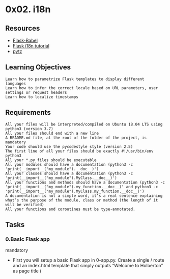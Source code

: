 0x02. i18n
==========

Resources
---------
-   [Flask-Babel](https://intranet.alxswe.com/rltoken/fBpGjDt2BFuBFiz-jwublQ "Flask-Babel")
-   [Flask i18n tutorial](https://intranet.alxswe.com/rltoken/RtGz7pI7TKnYqrMMG9rWMg "Flask i18n tutorial")
-   [pytz](https://intranet.alxswe.com/rltoken/7rrCz4pkpqAn4FfRZ2Vsvw "pytz")

Learning Objectives
-------------------

    Learn how to parametrize Flask templates to display different languages
    Learn how to infer the correct locale based on URL parameters, user settings or request headers
    Learn how to localize timestamps

Requirements
------------

    All your files will be interpreted/compiled on Ubuntu 18.04 LTS using python3 (version 3.7)
    All your files should end with a new line
    A README.md file, at the root of the folder of the project, is mandatory
    Your code should use the pycodestyle style (version 2.5)
    The first line of all your files should be exactly #!/usr/bin/env python3
    All your *.py files should be executable
    All your modules should have a documentation (python3 -c 'print(__import__("my_module").__doc__)')
    All your classes should have a documentation (python3 -c 'print(__import__("my_module").MyClass.__doc__)')
    All your functions and methods should have a documentation (python3 -c 'print(__import__("my_module").my_function.__doc__)' and python3 -c 'print(__import__("my_module").MyClass.my_function.__doc__)')
    A documentation is not a simple word, it’s a real sentence explaining what’s the purpose of the module, class or method (the length of it will be verified)
    All your functions and coroutines must be type-annotated.

Tasks
-----

### 0.Basic Flask app
mandatory

-    First you will setup a basic Flask app in 0-app.py. Create a single / route and an index.html template that simply outputs “Welcome to Holberton” as page title (<title>) and “Hello world” as header (<h1>).

**Repo:**

-    GitHub repository: alx-backend
-    Directory: 0x02-i18n
-    File: 0-app.py, templates/0-index.html

### 1. Basic Babel setup
mandatory

-    Install the Babel Flask extension:
     -    $ pip3 install flask_babel==2.0.0
-    Then instantiate the Babel object in your app. Store it in a module-level variable named babel.
-    In order to configure available languages in our app, you will create a Config class that has a LANGUAGES class attribute equal to ["en", "fr"].
-    Use Config to set Babel’s default locale ("en") and timezone ("UTC").
-    Use that class as config for your Flask app.

### 2. Get locale from request
mandatory

-    Create a get_locale function with the babel.localeselector decorator. Use request.accept_languages to determine the best match with our supported languages.


